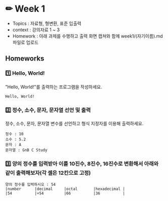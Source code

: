 # ✏ Week 1
- Topics : 자료형, 형변환, 표준 입출력
- context : 강의자료 1 ~ 3
- Homework : 아래 과제를 수행하고 출력 화면 캡쳐와 함께 week1/(자기이름).md 파일로 업로드

## Homeworks
### 1️⃣ Hello, World!
"Hello, World!"를 출력하는 프로그램을 작성하세요.
```
Hello, World!
```

### 2️⃣ 정수, 소수, 문자, 문자열 선언 및 출력
정수, 소수, 문자, 문자열 변수를 선언하고 형식 지정자를 이용해 출력하세요.
```
정수 : 10
소수 : 5.2
문자 : A
문자열 : GnB C Study
```

### 3️⃣ 양의 정수를 입력받아 이를 10진수, 8진수, 16진수로 변환해서 아래와 같이 출력해보자(각 셀은 12칸으로 고정)
```
양의 정수를 입력하시오 : 54
|number      |decimal     |octal       |hexadecimal |
|54          |+54         |66          |36          |
```
